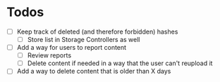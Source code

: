 # Todos

- [ ] Keep track of deleted (and therefore forbidden) hashes
    - [ ] Store list in Storage Controllers as well
- [ ] Add a way for users to report content
    - [ ] Review reports
    - [ ] Delete content if needed in a way that the user can't reupload it
- [ ] Add a way to delete content that is older than X days
